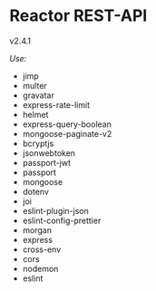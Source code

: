 # Reactor REST-API

v2.4.1

_Use:_

- jimp
- multer
- gravatar
- express-rate-limit
- helmet
- express-query-boolean
- mongoose-paginate-v2
- bcryptjs
- jsonwebtoken
- passport-jwt
- passport
- mongoose
- dotenv
- joi
- eslint-plugin-json
- eslint-config-prettier
- morgan
- express
- cross-env
- cors
- nodemon
- eslint

